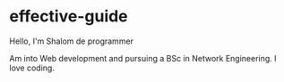 # effective-guide
Hello, I'm Shalom de programmer

Am into Web development and 
pursuing a BSc in Network Engineering.
I love coding. 
